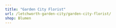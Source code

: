 ```yaml
---
title: "Garden City Florist"
url: /letchworth-garden-city/garden-city-florist/
shop: Blumen
---
```

